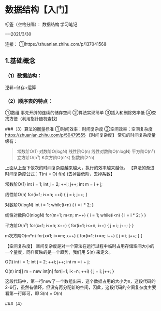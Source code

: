 # 数据结构【入门】

标签（空格分隔）： 数据结构 学习笔记

---2021/3/30

连接：
①https://zhuanlan.zhihu.com/p/137041568

## 1.基础概念
### （1）数据结构：

逻辑+储存+运算

### （2）顺序表的特点： 
①数组 事先开辟的连续的储存空间
②算法实现简单
③插入和删除效率低
④查找方便（利用指针随机查找)

###（3）算法的衡量标准
①时间效率：时间复杂度
②空间效率：空间复杂度
https://zhuanlan.zhihu.com/p/50479555
【时间复杂度】
常见的时间复杂度量级有：

> 常数阶O(1) 
> 对数阶O(logN) 
> 线性阶O(n) 
> 线性对数阶O(nlogN) 
> 平方阶O(n²) 
> 立方阶O(n³) 
> K次方阶O(n^k)
> 指数阶(2^n)

上面从上至下依次的时间复杂度越来越大，执行的效率越来越低。
【算法的渐进时间复杂度公式：T(n) = O( f(n) )去掉最低阶，去掉系数】

常数阶O(1) 
int i = 1; 
int j = 2;
++i; 
j++; 
int m = i + j;


线性阶O(n)
for(i=1; i<=n; ++i)
{
   j = i;
   j++;
}

对数阶O(logN)
int i = 1;
while(i<n)
{
    i = i * 2;
}

线性对数阶O(nlogN)
for(m=1; m<n; m++)
{
    i = 1;
    while(i<n)
    {
        i = i * 2;
    }
}

平方阶O(n²)
for(x=1; i<=n; x++)
{
   for(i=1; i<=n; i++)
    {
       j = i;
       j++;
    }
}


m次方阶O(m*n)
for(x=1; i<=m; x++)
{
   for(i=1; i<=n; i++)
    {
       j = i;
       j++;
    }
}

【空间复杂度】
空间复杂度是对一个算法在运行过程中临时占用存储空间大小的一个量度，同样反映的是一个趋势，我们用 S(n) 来定义。


O(1)
int i = 1;
int j = 2;
++i;
j++;
int m = i + j;

O(n)
int[] m = new int[n]
for(i=1; i<=n; ++i)
{
   j = i;
   j++;
}

这段代码中，第一行new了一个数组出来，这个数据占用的大小为n，这段代码的2-6行，虽然有循环，但没有再分配新的空间，因此，这段代码的空间复杂度主要看第一行即可，即 S(n) = O(n)

###（4）